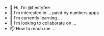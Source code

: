 - 👋 Hi, I’m @fiestyfee
- 👀 I’m interested in ... paint by numbers apps
- 🌱 I’m currently learning ...
- 💞️ I’m looking to collaborate on ...
- 📫 How to reach me ...

<!---
fiestyfee/fiestyfee is a ✨ special ✨ repository because its `README.md` (this file) appears on your GitHub profile.
You can click the Preview link to take a look at your changes.
--->
